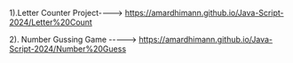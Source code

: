 1).Letter Counter Project---->
https://amardhimann.github.io/Java-Script-2024/Letter%20Count

2). Number Gussing Game ----->
https://amardhimann.github.io/Java-Script-2024/Number%20Guess

